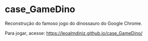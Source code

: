 # case_GameDino
Reconstrução do famoso jogo do dinossauro do Google Chrome.

Para jogar, acesse: https://leoalmdiniz.github.io/case_GameDino/
